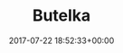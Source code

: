 ---
title:		"Butelka"
type:		"photos"
mediatype:		"upload"
location:		"Szczecin, Poland"
description:		""
date:		"2017-07-22 18:52:33+00:00"
album:		"experimental"
filename:		"butelka.md"
series:		"cycle-tour"
cl_public_id:		"experimental/butelka"
cl_version:		1520763905
format:		"tiff"
bytes:		6393952
width:		2560
height:		1440
colours:
- "#C0D1D8"
- "#8B553D"
- "#1D341E"
- "#DA7B62"
- "#D97A6C"
- "#788B91"
- "#017A47"
- "#007135"
- "#7C6546"
- "#403824"
- "#7F9087"
- "#003517"
- "#432B20"
- "#373D26"
- "#014128"
- "#894B45"
- "#D8BAB8"
- "#446842"
- "#B4C3B9"
- "#C7CAD5"
exposure_mode:		"Auto"
program:		"Aperture-priority AE"
aperture:		"1.4"
focal_length:		"50.0 mm"
iso:		"200"
shutter_speed:		"1/1250"
metering:		"Spot"
flash:		"Off, Did not fire"
white_balance:		"Custom"
colour_temp:		"4500"
has_crop:		"false"
orientation:		"Horizontal (normal)"
camera_model:		"NIKON D800"
lens_info:		"0mm f/0"
artist:		"No artist info"
x_resolution:		"300"
y_resolution:		"300"
---